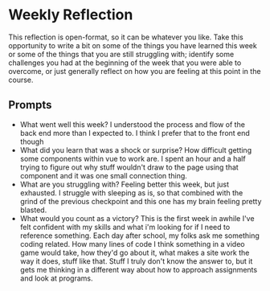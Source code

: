 # Weekly Reflection
This reflection is open-format, so it can be whatever you like. Take this opportunity to write a bit on some of the things you have learned this week or some of the things that you are still struggling with; identify some challenges you had at the beginning of the week that you were able to overcome, or just generally reflect on how you are feeling at this point in the course.

## Prompts
- What went well this week? I understood the process and flow of the back end more than I expected to. I think I prefer that to the front end though
- What did you learn that was a shock or surprise? How difficult getting some components within vue to work are. I spent an hour and a half trying to figure out why stuff wouldn't draw to the page using that component and it was one small connection thing.
- What are you struggling with? Feeling better this week, but just exhausted. I struggle with sleeping as is, so that combined with the grind of the previous checkpoint and this one has my brain feeling pretty blasted. 
- What would you count as a victory? This is the first week in awhile I've felt confident with my skills and what i'm looking for if I need to reference something. Each day after school, my folks ask me something coding related. How many lines of code I think something in a video game would take, how they'd go about it, what makes a site work the way it does, stuff like that. Stuff I truly don't know the answer to, but it gets me thinking in a different way about how to approach assignments and look at programs.
